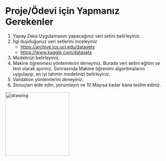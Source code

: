 # Proje/Ödevi için Yapmanız Gerekenler

1. Yapay Zeka Uygulamasını yapacağınız veri setini belirleyiniz.
2. İlgi duyduğunuz veri setlerini inceleyiniz
   - https://archive.ics.uci.edu/datasets
   - https://www.kaggle.com/datasets
3. Modelinizi belirleyiniz.
4. Makine öğrenmesi yöntemlerini deneyiniz. Burada veri setini eğitim ve test olarak ayırınız. Sonrasında Makine öğrenimi algoritmalarını uygulayıp, en iyi tahmin modelinizi belirleyiniz.
5. Validation yöntemlerini deneyiniz.
6. Sonuçları elde edin, yorumlayın ve 10 Mayısa kadar bana teslim ediniz.

<img src="https://user-images.githubusercontent.com/74038190/216122049-276bc7a5-c760-4849-805a-995d8fa6ea13.png" alt="drawing" width="200"/>

